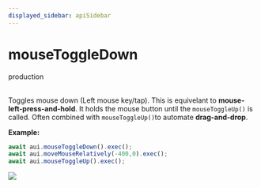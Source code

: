 ```yaml
---
displayed_sidebar: apiSidebar
---
```

# mouseToggleDown
<span class="theme-doc-version-badge badge badge--success">production</span><br/><br/>

Toggles mouse down (Left mouse key/tap). This is equivelant to **mouse-left-press-and-hold**. It holds the mouse button until the `mouseToggleUp()` is called. Often combined with `mouseToggleUp()`to automate **drag-and-drop**.

**Example:**
```typescript
await aui.mouseToggleDown().exec();
await aui.moveMouseRelatively(-400,0).exec();
await aui.mouseToggleUp().exec();
```
![](/img/gif/mouseToggleDownUp.gif)